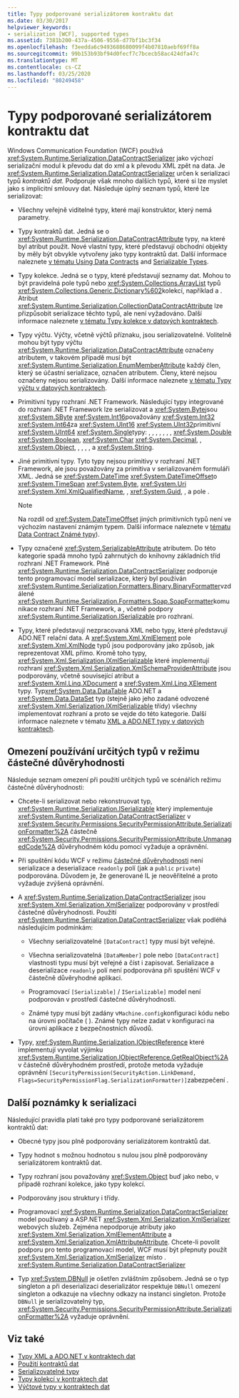 ```yaml
---
title: Typy podporované serializátorem kontraktu dat
ms.date: 03/30/2017
helpviewer_keywords:
- serialization [WCF], supported types
ms.assetid: 7381b200-437a-4506-9556-d77bf1bc3f34
ms.openlocfilehash: f3eedda6c9493688680099f4b07810aebf69ff8a
ms.sourcegitcommit: 99b153b93bf94d0fecf7c7bcecb58ac424dfa47c
ms.translationtype: MT
ms.contentlocale: cs-CZ
ms.lasthandoff: 03/25/2020
ms.locfileid: "80249458"
---
```

# <a name="types-supported-by-the-data-contract-serializer"></a>Typy podporované serializátorem kontraktu dat

Windows Communication Foundation (WCF) používá <xref:System.Runtime.Serialization.DataContractSerializer> jako výchozí serializační modul k převodu dat do xml a k převodu XML zpět na data. Je <xref:System.Runtime.Serialization.DataContractSerializer> určen k serializaci typů *kontraktů dat.* Podporuje však mnoho dalších typů, které si lze myslet jako s implicitní smlouvy dat. Následuje úplný seznam typů, které lze serializovat:

- Všechny veřejně viditelné typy, které mají konstruktor, který nemá parametry.

- Typy kontraktů dat. Jedná se o <xref:System.Runtime.Serialization.DataContractAttribute> typy, na které byl atribut použit. Nové vlastní typy, které představují obchodní objekty by měly být obvykle vytvořeny jako typy kontraktů dat. Další informace naleznete [v tématu Using Data Contracts](../../../../docs/framework/wcf/feature-details/using-data-contracts.md) and [Serializable Types](../../../../docs/framework/wcf/feature-details/serializable-types.md).

- Typy kolekce. Jedná se o typy, které představují seznamy dat. Mohou to být pravidelná pole typů nebo <xref:System.Collections.ArrayList> typů <xref:System.Collections.Generic.Dictionary%602>kolekcí, například a . Atribut <xref:System.Runtime.Serialization.CollectionDataContractAttribute> lze přizpůsobit serializace těchto typů, ale není vyžadováno. Další informace naleznete [v tématu Typy kolekce v datových kontraktech](../../../../docs/framework/wcf/feature-details/collection-types-in-data-contracts.md).

- Typy výčtu. Výčty, včetně výčtů příznaku, jsou serializovatelné. Volitelně mohou být typy výčtu <xref:System.Runtime.Serialization.DataContractAttribute> označeny atributem, v takovém případě musí být <xref:System.Runtime.Serialization.EnumMemberAttribute> každý člen, který se účastní serializace, označen atributem. Členy, které nejsou označeny nejsou serializovány. Další informace naleznete [v tématu Typy výčtu v datových kontraktech](../../../../docs/framework/wcf/feature-details/enumeration-types-in-data-contracts.md).

- Primitivní typy rozhraní .NET Framework. Následující typy integrované do rozhraní .NET Framework lze serializovat a <xref:System.Byte>jsou <xref:System.SByte> <xref:System.Int16>považovány <xref:System.Int32> <xref:System.Int64>za <xref:System.UInt16> <xref:System.UInt32>primitivní <xref:System.UInt64> <xref:System.Single>typy: , , , , , , , <xref:System.Double> <xref:System.Boolean>, <xref:System.Char> <xref:System.Decimal>, , <xref:System.Object>, , , , , a <xref:System.String>.

- Jiné primitivní typy. Tyto typy nejsou primitivy v rozhraní .NET Framework, ale jsou považovány za primitiva v serializovaném formuláři XML. Jedná se <xref:System.DateTime> <xref:System.DateTimeOffset>o <xref:System.TimeSpan> <xref:System.Byte>, <xref:System.Uri> <xref:System.Xml.XmlQualifiedName>, , <xref:System.Guid>, , a pole .

  > [!NOTE]
  > Na rozdíl od <xref:System.DateTimeOffset> jiných primitivních typů není ve výchozím nastavení známým typem. Další informace naleznete v [tématu Data Contract Známé typy](../../../../docs/framework/wcf/feature-details/data-contract-known-types.md)).

- Typy označené <xref:System.SerializableAttribute> atributem. Do této kategorie spadá mnoho typů zahrnutých do knihovny základních tříd rozhraní .NET Framework. Plně <xref:System.Runtime.Serialization.DataContractSerializer> podporuje tento programovací model serializace, který byl používán <xref:System.Runtime.Serialization.Formatters.Binary.BinaryFormatter>vzdálené <xref:System.Runtime.Serialization.Formatters.Soap.SoapFormatter>komunikace rozhraní .NET Framework, a , včetně podpory <xref:System.Runtime.Serialization.ISerializable> pro rozhraní.

- Typy, které představují nezpracovaná XML nebo typy, které představují ADO.NET relační data. A <xref:System.Xml.XmlElement> pole <xref:System.Xml.XmlNode> typů jsou podporovány jako způsob, jak reprezentovat XML přímo. Kromě toho typy, <xref:System.Xml.Serialization.IXmlSerializable> které implementují rozhraní <xref:System.Xml.Serialization.XmlSchemaProviderAttribute> jsou podporovány, včetně související atribut a <xref:System.Xml.Linq.XDocument> a <xref:System.Xml.Linq.XElement> typy. Typ<xref:System.Data.DataTable> ADO.NET a <xref:System.Data.DataSet> typ (stejně jako jeho zadané odvozené <xref:System.Xml.Serialization.IXmlSerializable> třídy) všechny implementovat rozhraní a proto se vejde do této kategorie. Další informace naleznete v tématu [XML a ADO.NET typy v datových kontraktech](../../../../docs/framework/wcf/feature-details/xml-and-ado-net-types-in-data-contracts.md).

## <a name="limitations-of-using-certain-types-in-partial-trust-mode"></a>Omezení používání určitých typů v režimu částečné důvěryhodnosti

Následuje seznam omezení při použití určitých typů ve scénářích režimu částečné důvěryhodnosti:

- Chcete-li serializovat nebo rekonstruovat typ, <xref:System.Runtime.Serialization.ISerializable> který implementuje <xref:System.Runtime.Serialization.DataContractSerializer> v <xref:System.Security.Permissions.SecurityPermissionAttribute.SerializationFormatter%2A> částečně <xref:System.Security.Permissions.SecurityPermissionAttribute.UnmanagedCode%2A> důvěryhodném kódu pomocí vyžaduje a oprávnění.

- Při spuštění kódu WCF v režimu [částečné důvěryhodnosti](../../../../docs/framework/wcf/feature-details/partial-trust.md) není serializace a deserializace `readonly` polí (jak a `public` `private`) podporována. Důvodem je, že generované IL je neověřitelné a proto vyžaduje zvýšená oprávnění.

- A <xref:System.Runtime.Serialization.DataContractSerializer> jsou <xref:System.Xml.Serialization.XmlSerializer> podporovány v prostředí částečné důvěryhodnosti. Použití <xref:System.Runtime.Serialization.DataContractSerializer> však podléhá následujícím podmínkám:

  - Všechny serializovatelné `[DataContract]` typy musí být veřejné.

  - Všechna serializovatelná `[DataMember]` pole nebo `[DataContract]` vlastnosti typu musí být veřejné a číst i zapisovat. Serializace a deserializace `readonly` polí není podporována při spuštění WCF v částečně důvěryhodné aplikaci.

  - Programovací `[Serializable]` / `ISerializable]` model není podporován v prostředí částečné důvěryhodnosti.

  - Známé typy musí být zadány v`Machine.config`konfiguraci kódu nebo na úrovni počítače ( ). Známé typy nelze zadat v konfiguraci na úrovni aplikace z bezpečnostních důvodů.

- Typy, <xref:System.Runtime.Serialization.IObjectReference> které implementují vyvolat výjimku <xref:System.Runtime.Serialization.IObjectReference.GetRealObject%2A> v částečně důvěryhodném prostředí, protože metoda vyžaduje oprávnění `[SecurityPermission(SecurityAction.LinkDemand, Flags=SecurityPermissionFlag.SerializationFormatter)]`zabezpečení .

## <a name="additional-notes-on-serialization"></a>Další poznámky k serializaci

Následující pravidla platí také pro typy podporované serializátorem kontraktů dat:

- Obecné typy jsou plně podporovány serializátorem kontraktů dat.

- Typy hodnot s možnou hodnotou s nulou jsou plně podporovány serializátorem kontraktů dat.

- Typy rozhraní jsou považovány <xref:System.Object> buď jako nebo, v případě rozhraní kolekce, jako typy kolekcí.

- Podporovány jsou struktury i třídy.

- Programovací <xref:System.Runtime.Serialization.DataContractSerializer> model používaný a ASP.NET <xref:System.Xml.Serialization.XmlSerializer> webových služeb. Zejména nepodporuje atributy jako <xref:System.Xml.Serialization.XmlElementAttribute> a <xref:System.Xml.Serialization.XmlAttributeAttribute>. Chcete-li povolit podporu pro tento programovací model, WCF musí být přepnuty použít <xref:System.Xml.Serialization.XmlSerializer> místo . <xref:System.Runtime.Serialization.DataContractSerializer>

- Typ <xref:System.DBNull> je ošetřen zvláštním způsobem. Jedná se o typ singleton a při deserializaci deserializátor respektuje `DBNull` omezení singleton a odkazuje na všechny odkazy na instanci singleton. Protože `DBNull` je serializovatelný typ, <xref:System.Security.Permissions.SecurityPermissionAttribute.SerializationFormatter%2A> vyžaduje oprávnění.

## <a name="see-also"></a>Viz také

- [Typy XML a ADO.NET v kontraktech dat](../../../../docs/framework/wcf/feature-details/xml-and-ado-net-types-in-data-contracts.md)
- [Použití kontraktů dat](../../../../docs/framework/wcf/feature-details/using-data-contracts.md)
- [Serializovatelné typy](../../../../docs/framework/wcf/feature-details/serializable-types.md)
- [Typy kolekcí v kontraktech dat](../../../../docs/framework/wcf/feature-details/collection-types-in-data-contracts.md)
- [Výčtové typy v kontraktech dat](../../../../docs/framework/wcf/feature-details/enumeration-types-in-data-contracts.md)
